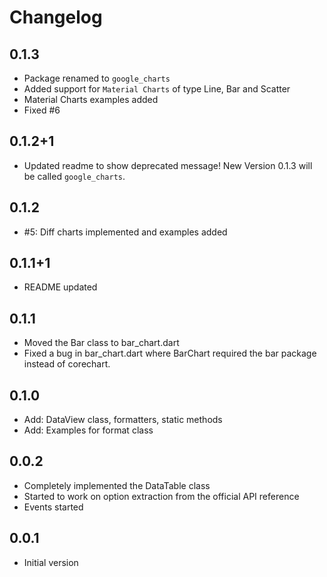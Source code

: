# Changelog

## 0.1.3

- Package renamed to `google_charts`
- Added support for `Material Charts` of type Line, Bar and Scatter
- Material Charts examples added
- Fixed #6

## 0.1.2+1

- Updated readme to show deprecated message! New Version 0.1.3 will be called `google_charts`.

## 0.1.2
- #5: Diff charts implemented and examples added

## 0.1.1+1
- README updated

## 0.1.1
- Moved the Bar class to bar_chart.dart
- Fixed a bug in bar_chart.dart where BarChart required the bar package instead of corechart.

## 0.1.0
- Add: DataView class, formatters, static methods
- Add: Examples for format class

## 0.0.2
- Completely implemented the DataTable class
- Started to work on option extraction from the official API reference
- Events started

## 0.0.1
- Initial version